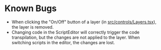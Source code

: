 # Known Bugs

- When clicking the "On/Off" button of a layer (in [src/controls/Layers.tsx](src/controls/Layers.tsx)), the layer is removed.
- Changing code in the ScriptEditor will correctly trigger the code transpilation, but the changes are not applied to the layer. When switching scripts in the editor, the changes are lost.
